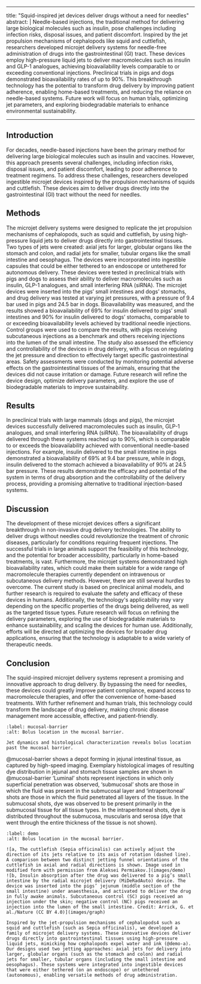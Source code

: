 ---
title: "Squid-inspired jet devices deliver drugs without a need for needles"
abstract: |
  Needle-based injections, the traditional method for delivering large biological molecules such as insulin, pose challenges including infection risks, disposal issues, and patient discomfort. Inspired by the jet propulsion mechanisms of cephalopods like squid and cuttlefish, researchers developed microjet delivery systems for needle-free administration of drugs into the gastrointestinal (GI) tract. These devices employ high-pressure liquid jets to deliver macromolecules such as insulin and GLP-1 analogues, achieving bioavailability levels comparable to or exceeding conventional injections. Preclinical trials in pigs and dogs demonstrated bioavailability rates of up to 90%. This breakthrough technology has the potential to transform drug delivery by improving patient adherence, enabling home-based treatments, and reducing the reliance on needle-based systems. Future work will focus on human trials, optimizing jet parameters, and exploring biodegradable materials to enhance environmental sustainability.

  ---

## Introduction
 For decades, needle-based injections have been the primary method for delivering large biological molecules such as insulin and vaccines. However, this approach presents several challenges, including infection risks, disposal issues, and patient discomfort, leading to poor adherence to treatment regimens. To address these challenges, researchers developed ingestible microjet devices inspired by the propulsion mechanisms of squids and cuttlefish. These devices aim to deliver drugs directly into the gastrointestinal (GI) tract without the need for needles.


## Methods
 The microjet delivery systems were designed to replicate the jet propulsion mechanisms of cephalopods, such as squid and cuttlefish, by using high-pressure liquid jets to deliver drugs directly into gastrointestinal tissues. Two types of jets were created: axial jets for larger, globular organs like the stomach and colon, and radial jets for smaller, tubular organs like the small intestine and oesophagus. The devices were incorporated into ingestible capsules that could be either tethered to an endoscope or untethered for autonomous delivery. These devices were tested in preclinical trials with pigs and dogs to assess their ability to deliver macromolecules such as insulin, GLP-1 analogues, and small interfering RNA (siRNA). The microjet devices were inserted into the pigs’ small intestines and dogs’ stomachs, and drug delivery was tested at varying jet pressures, with a pressure of 9.4 bar used in pigs and 24.5 bar in dogs. Bioavailability was measured, and the results showed a bioavailability of 69% for insulin delivered to pigs’ small intestines and 90% for insulin delivered to dogs’ stomachs, comparable to or exceeding bioavailability levels achieved by traditional needle injections. Control groups were used to compare the results, with pigs receiving subcutaneous injections as a benchmark and others receiving injections into the lumen of the small intestine. The study also assessed the efficiency and controllability of the devices in drug delivery, with a focus on regulating the jet pressure and direction to effectively target specific gastrointestinal areas. Safety assessments were conducted by monitoring potential adverse effects on the gastrointestinal tissues of the animals, ensuring that the devices did not cause irritation or damage. Future research will refine the device design, optimize delivery parameters, and explore the use of biodegradable materials to improve sustainability.
## Results
 In preclinical trials with large mammals (dogs and pigs), the microjet devices successfully delivered macromolecules such as insulin, GLP-1 analogues, and small interfering RNA (siRNA). The bioavailability of drugs delivered through these systems reached up to 90%, which is comparable to or exceeds the bioavailability achieved with conventional needle-based injections. For example, insulin delivered to the small intestine in pigs demonstrated a bioavailability of 69% at 9.4 bar pressure, while in dogs, insulin delivered to the stomach achieved a bioavailability of 90% at 24.5 bar pressure. These results demonstrate the efficacy and potential of the system in terms of drug absorption and the controllability of the delivery process, providing a promising alternative to traditional injection-based systems.
## Discussion
 The development of these microjet devices offers a significant breakthrough in non-invasive drug delivery technologies. The ability to deliver drugs without needles could revolutionize the treatment of chronic diseases, particularly for conditions requiring frequent injections. The successful trials in large animals support the feasibility of this technology, and the potential for broader accessibility, particularly in home-based treatments, is vast. Furthermore, the microjet systems demonstrated high bioavailability rates, which could make them suitable for a wide range of macromolecule therapies currently dependent on intravenous or subcutaneous delivery methods. However, there are still several hurdles to overcome. The current study is based on preclinical animal models, and further research is required to evaluate the safety and efficacy of these devices in humans. Additionally, the technology's applicability may vary depending on the specific properties of the drugs being delivered, as well as the targeted tissue types. Future research will focus on refining the delivery parameters, exploring the use of biodegradable materials to enhance sustainability, and scaling the devices for human use. Additionally, efforts will be directed at optimizing the devices for broader drug applications, ensuring that the technology is adaptable to a wide variety of therapeutic needs.
## Conclusion
 The squid-inspired microjet delivery systems represent a promising and innovative approach to drug delivery. By bypassing the need for needles, these devices could greatly improve patient compliance, expand access to macromolecule therapies, and offer the convenience of home-based treatments. With further refinement and human trials, this technology could transform the landscape of drug delivery, making chronic disease management more accessible, effective, and patient-friendly.

```{figure} images/diagram.webp
:label: mucosal-barrier
:alt: Bolus location in the mucosal barrier.

Jet dynamics and histological characterization reveals bolus location past the mucosal barrier.

```


@mucosal-barrier shows a depot forming in jejunal intestinal tissue, as captured by high-speed imaging. Exemplary histological images of resulting dye distribution in jejunal and stomach tissue samples are shown in @mucosal-barrier ‘Luminal’ shots represent injections in which only superficial penetration was observed, ‘submucosal’ shots are those in which the fluid was present in the submucosal layer and ‘intraperitoneal’ shots are those in which the fluid penetrated all layers of the tissue. In the submucosal shots, dye was observed to be present primarily in the submucosal tissue for all tissue types. In the intraperitoneal shots, dye is distributed throughout the submucosa, muscularis and serosa (dye that went through the entire thickness of the tissue is not shown).


```{figure}
:label: demo
:alt: Bolus location in the mucosal barrier.

![a, The cuttlefish (Sepia officinalis) can actively adjust the direction of its jets relative to its axis of rotation (dashed line). A comparison between two distinct jetting funnel orientations of the cuttlefish in axial and radial directions is shown. Image used in modified form with permission from Aleksei Permiakov.](images/demo)
![b, Insulin absorption after the drug was delivered to a pig’s small intestine by the radial microjet delivery (MiDeRadAuto) device. The device was inserted into the pigs’ jejunum (middle section of the small intestine) under anaesthesia, and activated to deliver the drug in fully awake animals. Subcutaneous control (SC) pigs received an injection under the skin; negative control (NC) pigs received an injection into the lumen of the small intestine. Credit: Arrick, G. et al./Nature (CC BY 4.0)](images/graph)

Inspired by the jet-propulsion mechanisms of cephalopods4 such as squid and cuttlefish (such as Sepia officinalis), we developed a family of microjet delivery systems. These innovative devices deliver drugs directly into gastrointestinal tissues using high-pressure liquid jets, mimicking how cephalopods expel water and ink (@demo-a). Our designs used two jetting approaches: axial jets for delivery into larger, globular organs (such as the stomach and colon) and radial jets for smaller, tubular organs (including the small intestine and oesophagus). These systems were integrated into ingestible devices that were either tethered (on an endoscope) or untethered (autonomous), enabling versatile methods of drug administration.
